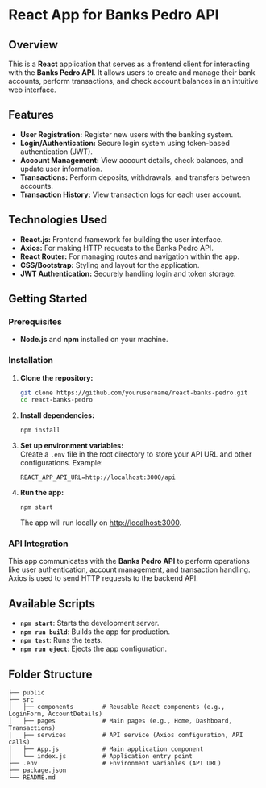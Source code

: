 # React App for Banks Pedro API

## Overview
This is a **React** application that serves as a frontend client for interacting with the **Banks Pedro API**. It allows users to create and manage their bank accounts, perform transactions, and check account balances in an intuitive web interface.

## Features
- **User Registration:** Register new users with the banking system.
- **Login/Authentication:** Secure login system using token-based authentication (JWT).
- **Account Management:** View account details, check balances, and update user information.
- **Transactions:** Perform deposits, withdrawals, and transfers between accounts.
- **Transaction History:** View transaction logs for each user account.

## Technologies Used
- **React.js:** Frontend framework for building the user interface.
- **Axios:** For making HTTP requests to the Banks Pedro API.
- **React Router:** For managing routes and navigation within the app.
- **CSS/Bootstrap:** Styling and layout for the application.
- **JWT Authentication:** Securely handling login and token storage.
  
## Getting Started

### Prerequisites
- **Node.js** and **npm** installed on your machine.

### Installation
1. **Clone the repository:**
    ```bash
    git clone https://github.com/yourusername/react-banks-pedro.git
    cd react-banks-pedro
    ```

2. **Install dependencies:**
    ```bash
    npm install
    ```

3. **Set up environment variables:**  
   Create a `.env` file in the root directory to store your API URL and other configurations. Example:
    ```plaintext
    REACT_APP_API_URL=http://localhost:3000/api
    ```

4. **Run the app:**
    ```bash
    npm start
    ```

   The app will run locally on [http://localhost:3000](http://localhost:3000).

### API Integration
This app communicates with the **Banks Pedro API** to perform operations like user authentication, account management, and transaction handling. Axios is used to send HTTP requests to the backend API.

## Available Scripts

- **`npm start`**: Starts the development server.
- **`npm run build`**: Builds the app for production.
- **`npm test`**: Runs the tests.
- **`npm run eject`**: Ejects the app configuration.

## Folder Structure
```plaintext
├── public
├── src
│   ├── components        # Reusable React components (e.g., LoginForm, AccountDetails)
│   ├── pages             # Main pages (e.g., Home, Dashboard, Transactions)
│   ├── services          # API service (Axios configuration, API calls)
│   ├── App.js            # Main application component
│   └── index.js          # Application entry point
├── .env                  # Environment variables (API URL)
├── package.json
└── README.md
